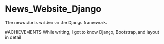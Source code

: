 # News_Website_Django
The news site is written on the Django framework.

#ACHIEVEMENTS
While writing, I got to know Django, Bootstrap, and layout in detail 
